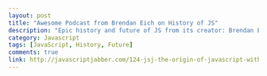 ```yaml
---
layout: post
title: "Awesome Podcast from Brendan Eich on History of JS"
description: "Epic history and future of JS from its creator: Brendan Eich."
category: Javascript
tags: [JavaScript, History, Future]
comments: true
link: http://javascriptjabber.com/124-jsj-the-origin-of-javascript-with-brendan-eich/
---
```

